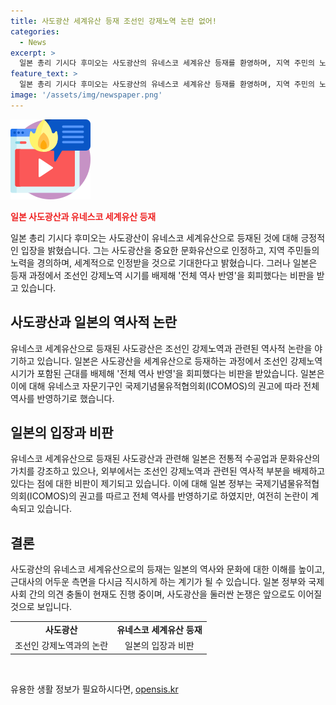 ```yaml
---
title: 사도광산 세계유산 등재 조선인 강제노역 논란 없어!
categories:
  - News
excerpt: >
  일본 총리 기시다 후미오는 사도광산의 유네스코 세계유산 등재를 환영하며, 지역 주민의 노력에 경의를 표했다. 그러나 조선인 강제노역과 관련한 역사에는 언급이 없었다. 사도광산이 전통적 수공업과 일본의 기술 발전을 대표하는 문화유산으로 평가되며, 전체 역사를 반영하지 않는 일본의 입장에 비판이 제기되었다. 일본은 유네스코 권고에 따라 전체 역사를 반영하기로 했으나, 이에 대한 의문이 여전히 제기되고 있다.
feature_text: >
  일본 총리 기시다 후미오는 사도광산의 유네스코 세계유산 등재를 환영하며, 지역 주민의 노력에 경의를 표했다. 그러나 조선인 강제노역과 관련한 역사에는 언급이 없었다. 사도광산이 전통적 수공업과 일본의 기술 발전을 대표하는 문화유산으로 평가되며, 전체 역사를 반영하지 않는 일본의 입장에 비판이 제기되었다. 일본은 유네스코 권고에 따라 전체 역사를 반영하기로 했으나, 이에 대한 의문이 여전히 제기되고 있다.
image: '/assets/img/newspaper.png'
---
```


<p><img src="/assets/img/news.png" alt="rentncar 속보" /></p>

<p><b><span style="color: #ee2323;">일본 사도광산과 유네스코 세계유산 등재</span></b></p>

<p data-ke-size="size16">일본 총리 기시다 후미오는 사도광산이 유네스코 세계유산으로 등재된 것에 대해 긍정적인 입장을 밝혔습니다. 그는 사도광산을 중요한 문화유산으로 인정하고, 지역 주민들의 노력을 경의하며, 세계적으로 인정받을 것으로 기대한다고 밝혔습니다. 그러나 일본은 등재 과정에서 조선인 강제노역 시기를 배제해 '전체 역사 반영'을 회피했다는 비판을 받고 있습니다.</p>

<h2 data-ke-size="size26">사도광산과 일본의 역사적 논란</h2>

<p data-ke-size="size16">유네스코 세계유산으로 등재된 사도광산은 조선인 강제노역과 관련된 역사적 논란을 야기하고 있습니다. 일본은 사도광산을 세계유산으로 등재하는 과정에서 조선인 강제노역 시기가 포함된 근대를 배제해 '전체 역사 반영'을 회피했다는 비판을 받았습니다. 일본은 이에 대해 유네스코 자문기구인 국제기념물유적협의회(ICOMOS)의 권고에 따라 전체 역사를 반영하기로 했습니다.</p>

<h2 data-ke-size="size26">일본의 입장과 비판</h2>

<p data-ke-size="size16">유네스코 세계유산으로 등재된 사도광산과 관련해 일본은 전통적 수공업과 문화유산의 가치를 강조하고 있으나, 외부에서는 조선인 강제노역과 관련된 역사적 부분을 배제하고 있다는 점에 대한 비판이 제기되고 있습니다. 이에 대해 일본 정부는 국제기념물유적협의회(ICOMOS)의 권고를 따르고 전체 역사를 반영하기로 하였지만, 여전히 논란이 계속되고 있습니다.</p>

<h2 data-ke-size="size26">결론</h2>

<p data-ke-size="size16">사도광산의 유네스코 세계유산으로의 등재는 일본의 역사와 문화에 대한 이해를 높이고, 근대사의 어두운 측면을 다시금 직시하게 하는 계기가 될 수 있습니다. 일본 정부와 국제사회 간의 의견 충돌이 현재도 진행 중이며, 사도광산을 둘러싼 논쟁은 앞으로도 이어질 것으로 보입니다.</p>

<table>
    <tbody>
        <tr>
            <td style="text-align: center; height: 17px;"><b>사도광산</b></td>
            <td style="text-align: center; height: 17px;"><b>유네스코 세계유산 등재</b></td>
        </tr>
        <tr>
            <td style="text-align: center; height: 17px;">조선인 강제노역과의 논란</td>
            <td style="text-align: center; height: 17px;">일본의 입장과 비판</td>
        </tr>
    </tbody>
</table>

<p data-ke-size="size16">&nbsp;</p>
유용한 생활 정보가 필요하시다면, <a href="https://opensis.kr" rel="dofollow">opensis.kr</a>


